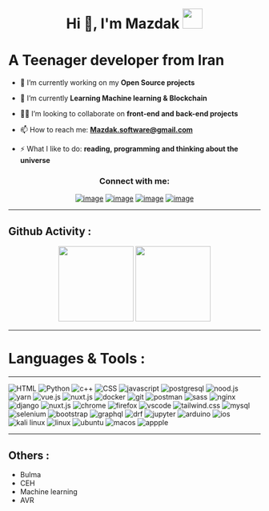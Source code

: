 <h1 align="center">Hi 👋, I'm Mazdak <img height="40" src="https://emoji.gg/assets/emoji/7333-parrotdance.gif"></h1>

# A Teenager developer from Iran


- 🔭 I’m currently working on my **Open Source projects**

- 🌱 I’m currently  **Learning Machine learning & Blockchain**

- 🙋‍♂️ I’m looking to collaborate on **front-end and back-end projects**

- 📫 How to reach me: **Mazdak.software@gmail.com**

- ⚡ What I like to do: **reading, programming and thinking about the universe**


<h3 align="center">Connect with me:</h3>
<div align="center">

[![image](https://img.shields.io/badge/Instagram-E4405F?style=for-the-badge&logo=instagram&logoColor=white)](https://www.instagram.com/mazdak.1111)
[![image](https://img.shields.io/badge/Gmail-D14836?style=for-the-badge&logo=gmail&logoColor=white)](mailto:mazdak.software@gmail.com)
[![image](https://img.shields.io/badge/Twitter-blue?style=for-the-badge&logo=Twitter&logoColor=white)](https://twitter.com/Mazdakdev)
[![image](https://img.shields.io/badge/Telegram-blue?style=for-the-badge&logo=Telegram&logoColor=white)](https://t.me/i_mazdak)

</div>

- - - -

## Github Activity :

<p align= "center">
  <img height= "150" src="https://github-readme-stats.vercel.app/api?username=Mazdakdev&theme=react&show_icons=true&include_all_commits=true" />
  <img height= "150" src="https://github-readme-stats.vercel.app/api/top-langs/?username=Mazdakdev&theme=react&layout=compact&langs_count=10" />
</p>

- - - -


# Languages & Tools :
- - - - 

![HTML](https://img.shields.io/badge/HTML5-E34F26?style=for-the-badge&logo=html5&logoColor=white)
![Python](https://img.shields.io/badge/Python-3776AB?style=for-the-badge&logo=python&logoColor=white)
![c++](https://img.shields.io/badge/C%2B%2B-00599C?style=for-the-badge&logo=c%2B%2B&logoColor=white)
![CSS](https://img.shields.io/badge/CSS3-1572B6?style=for-the-badge&logo=css3&logoColor=white)
![javascript](https://img.shields.io/badge/JavaScript-323330?style=for-the-badge&logo=javascript&logoColor=F7DF1E)
![postgresql](https://img.shields.io/badge/PostgreSQL-316192?style=for-the-badge&logo=postgresql&logoColor=white)
![nood.js](https://img.shields.io/badge/Node.js-339933?style=for-the-badge&logo=nodedotjs&logoColor=white)
![yarn](https://img.shields.io/badge/Yarn-2C8EBB?style=for-the-badge&logo=yarn&logoColor=white)
![vue.js](https://img.shields.io/badge/Vue.js-35495E?style=for-the-badge&logo=vuedotjs&logoColor=4FC08D)
![nuxt.js](https://img.shields.io/badge/nuxt.js-00C58E?style=for-the-badge&logo=nuxtdotjs&logoColor=white)
![docker](https://img.shields.io/badge/Docker-2CA5E0?style=for-the-badge&logo=docker&logoColor=white)
![git](https://img.shields.io/badge/Git-F05032?style=for-the-badge&logo=git&logoColor=white)
![postman](https://img.shields.io/badge/Postman-FF6C37?style=for-the-badge&logo=Postman&logoColor=white)
![sass](https://img.shields.io/badge/Sass-CC6699?style=for-the-badge&logo=sass&logoColor=white)
![nginx](https://img.shields.io/badge/Nginx-009639?style=for-the-badge&logo=nginx&logoColor=white)
![django](https://img.shields.io/badge/Django-092E20?style=for-the-badge&logo=django&logoColor=white)
![nuxt.js](https://img.shields.io/badge/nuxt.js-00C58E?style=for-the-badge&logo=nuxtdotjs&logoColor=white)
![chrome](https://img.shields.io/badge/Google_chrome-4285F4?style=for-the-badge&logo=Google-chrome&logoColor=white)
![firefox](https://img.shields.io/badge/Firefox_Browser-FF7139?style=for-the-badge&logo=Firefox-Browser&logoColor=white)
![vscode](https://img.shields.io/badge/Visual_Studio_Code-0078D4?style=for-the-badge&logo=visual%20studio%20code&logoColor=white)
![tailwind.css](https://img.shields.io/badge/Tailwind_CSS-38B2AC?style=for-the-badge&logo=tailwind-css&logoColor=white)
![mysql](https://img.shields.io/badge/MySQL-005C84?style=for-the-badge&logo=mysql&logoColor=white)
![selenium](https://img.shields.io/badge/Selenium-43B02A?style=for-the-badge&logo=Selenium&logoColor=white)
![bootstrap](https://img.shields.io/badge/Bootstrap-563D7C?style=for-the-badge&logo=bootstrap&logoColor=white)
![graphql](https://img.shields.io/badge/GraphQl-E10098?style=for-the-badge&logo=graphql&logoColor=white)
![drf](https://img.shields.io/badge/DJANGO-REST-ff1709?style=for-the-badge&logo=django&logoColor=white&color=ff1709&labelColor=gray)
![jupyter](https://img.shields.io/badge/Jupyter-F37626.svg?&style=for-the-badge&logo=Jupyter&logoColor=white)
![arduino](https://img.shields.io/badge/Arduino_IDE-00979D?style=for-the-badge&logo=arduino&logoColor=white)
![ios](https://img.shields.io/badge/iOS-000000?style=for-the-badge&logo=ios&logoColor=white)
![kali linux](https://img.shields.io/badge/Kali_Linux-557C94?style=for-the-badge&logo=kali-linux&logoColor=white)
![linux](https://img.shields.io/badge/Linux-FCC624?style=for-the-badge&logo=linux&logoColor=black)
![ubuntu](https://img.shields.io/badge/Ubuntu-E95420?style=for-the-badge&logo=ubuntu&logoColor=white)
![macos](https://img.shields.io/badge/mac%20os-000000?style=for-the-badge&logo=apple&logoColor=white)
![appple](https://img.shields.io/badge/Apple-laptop-999999?style=for-the-badge&logo=apple&logoColor=white)



- - - -

## Others :
<ul>
 
  <li>Bulma</li>
  <li>CEH</li>
  <li>Machine learning</li>
  <li>AVR</li>
</ul>



